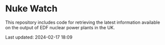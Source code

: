 # Nuke Watch

This repository includes code for retrieving the latest information available on the output of EDF nuclear power plants in the UK.

Last updated: 2024-02-17 18:09